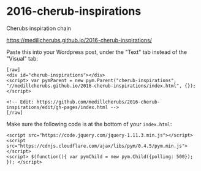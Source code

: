 # 2016-cherub-inspirations
Cherubs inspiration chain

https://medillcherubs.github.io/2016-cherub-inspirations/

Paste this into your Wordpress post, under the "Text" tab instead of the "Visual" tab:

```
[raw]
<div id="cherub-inspirations"></div>
<script> var pymParent = new pym.Parent("cherub-inspirations", "//medillcherubs.github.io/2016-cherub-inspirations/index.html", {}); </script>

<!-- Edit: https://github.com/medillcherubs/2016-cherub-inspirations/edit/gh-pages/index.html -->
[/raw]
```

Make sure the following code is at the bottom of your `index.html`:

```
<script src="https://code.jquery.com/jquery-1.11.3.min.js"></script>
<script src="https://cdnjs.cloudflare.com/ajax/libs/pym/0.4.5/pym.min.js"></script>
<script> $(function(){ var pymChild = new pym.Child({polling: 500}); }); </script> 
```
